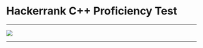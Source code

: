 # Hackerrank C++ Proficiency Test
<hr>
<img src = "https://pbs.twimg.com/profile_images/1281089565306978306/lY9LTGve_400x400.jpg">
<hr>

